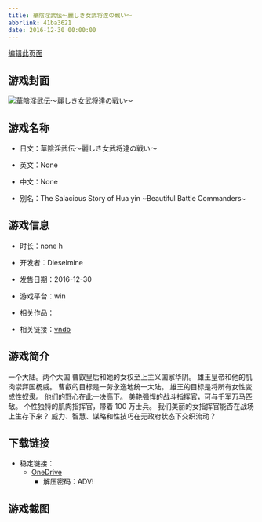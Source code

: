 ```yaml
---
title: 華陰淫武伝～麗しき女武将達の戦い～
abbrlink: 41ba3621
date: 2016-12-30 00:00:00
---
```

[编辑此页面](https://github.com/ACG-3/ADV3-source/blob/main/source/_posts/games/%E8%8F%AF%E9%99%B0%E6%B7%AB%E6%AD%A6%E4%BC%9D%EF%BD%9E%E9%BA%97%E3%81%97%E3%81%8D%E5%A5%B3%E6%AD%A6%E5%B0%86%E9%81%94%E3%81%AE%E6%88%A6%E3%81%84%EF%BD%9E.md)

## 游戏封面

![華陰淫武伝～麗しき女武将達の戦い～](https://pan.timero.xyz/onedrive/img_lib_001/%E8%8F%AF%E9%99%B0%E6%B7%AB%E6%AD%A6%E4%BC%9D%EF%BD%9E%E9%BA%97%E3%81%97%E3%81%8D%E5%A5%B3%E6%AD%A6%E5%B0%86%E9%81%94%E3%81%AE%E6%88%A6%E3%81%84%EF%BD%9E_cover.avif)


## 游戏名称

- 日文：華陰淫武伝～麗しき女武将達の戦い～
- 英文：None
- 中文：None

- 别名：The Salacious Story of Hua yin ~Beautiful Battle Commanders~


## 游戏信息

- 时长：none h
- 开发者：Dieselmine
- 发售日期：2016-12-30
- 游戏平台：win
- 相关作品：

- 相关链接：[vndb](https://vndb.org/v20853)


## 游戏简介

一个大陆。两个大国
曹叡皇后和她的女权至上主义国家华阴。
雄王皇帝和他的肌肉崇拜国杨威。
曹叡的目标是一劳永逸地统一大陆。
雄王的目标是将所有女性变成性奴隶。
他们的野心在此一决高下。
美艳强悍的战斗指挥官，可与千军万马匹敌。
个性独特的肌肉指挥官，带着 100 万士兵。
我们美丽的女指挥官能否在战场上生存下来？
威力、智慧、谋略和性技巧在无政府状态下交织流动？




## 下载链接

- 稳定链接：
    - [OneDrive](https://pan.timero.xyz/onedrive/adv_lib_001/%E8%8F%AF%E9%99%B0%E6%B7%AB%E6%AD%A6%E4%BC%9D%EF%BD%9E%E9%BA%97%E3%81%97%E3%81%8D%E5%A5%B3%E6%AD%A6%E5%B0%86%E9%81%94%E3%81%AE%E6%88%A6%E3%81%84%EF%BD%9E)
        - 解压密码：ADV!



## 游戏截图


